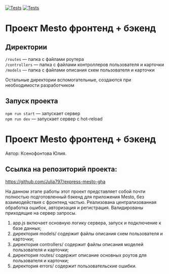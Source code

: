 [![Tests](../../actions/workflows/tests-13-sprint.yml/badge.svg)](../../actions/workflows/tests-13-sprint.yml) [![Tests](../../actions/workflows/tests-14-sprint.yml/badge.svg)](../../actions/workflows/tests-14-sprint.yml)
# Проект Mesto фронтенд + бэкенд


## Директории

`/routes` — папка с файлами роутера  
`/controllers` — папка с файлами контроллеров пользователя и карточки   
`/models` — папка с файлами описания схем пользователя и карточки  
  
Остальные директории вспомогательные, создаются при необходимости разработчиком

## Запуск проекта

`npm run start` — запускает сервер   
`npm run dev` — запускает сервер с hot-reload

# Проект Mesto фронтенд + бэкенд

Автор: Ксенофонтова Юлия.

## Ссылка на репозиторий проекта:
https://github.com/Julia797/express-mesto-gha

 На данном этапе работы этот проект представляет собой почти полностью   подготовленный бэкенд для приложения Mesto, без взаимодействия с фронтенд частью. Реализована централизованная обработка ошибок, авторизация и регистрация. Валидированы приходящие на сервер запросы.

1. app.js включает основную логику сервера, запуск и подключение к базе данных;
2. директория models/ содержит файлы описания схем пользователя и карточки;
3. директория controllers/ содержит файлы описания моделей пользователя и карточки;
4. директория routes/ содержит описание основных роутов для пользователя и карточки;
5. директория errors/ содержит пользовательские ошибки.


